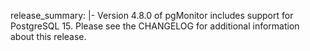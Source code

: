release_summary: |-
  Version 4.8.0 of pgMonitor includes support for PostgreSQL 15. Please see the CHANGELOG for additional information about this release.
